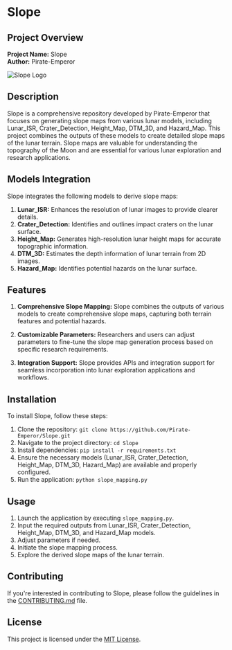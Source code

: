 # Slope

## Project Overview

**Project Name:** Slope  
**Author:** Pirate-Emperor

![Slope Logo](slope_logo.png)

## Description

Slope is a comprehensive repository developed by Pirate-Emperor that focuses on generating slope maps from various lunar models, including Lunar_ISR, Crater_Detection, Height_Map, DTM_3D, and Hazard_Map. This project combines the outputs of these models to create detailed slope maps of the lunar terrain. Slope maps are valuable for understanding the topography of the Moon and are essential for various lunar exploration and research applications.

## Models Integration

Slope integrates the following models to derive slope maps:

1. **Lunar_ISR:** Enhances the resolution of lunar images to provide clearer details.
2. **Crater_Detection:** Identifies and outlines impact craters on the lunar surface.
3. **Height_Map:** Generates high-resolution lunar height maps for accurate topographic information.
4. **DTM_3D:** Estimates the depth information of lunar terrain from 2D images.
5. **Hazard_Map:** Identifies potential hazards on the lunar surface.

## Features

1. **Comprehensive Slope Mapping:** Slope combines the outputs of various models to create comprehensive slope maps, capturing both terrain features and potential hazards.

2. **Customizable Parameters:** Researchers and users can adjust parameters to fine-tune the slope map generation process based on specific research requirements.

3. **Integration Support:** Slope provides APIs and integration support for seamless incorporation into lunar exploration applications and workflows.

## Installation

To install Slope, follow these steps:

1. Clone the repository: `git clone https://github.com/Pirate-Emperor/Slope.git`
2. Navigate to the project directory: `cd Slope`
3. Install dependencies: `pip install -r requirements.txt`
4. Ensure the necessary models (Lunar_ISR, Crater_Detection, Height_Map, DTM_3D, Hazard_Map) are available and properly configured.
5. Run the application: `python slope_mapping.py`

## Usage

1. Launch the application by executing `slope_mapping.py`.
2. Input the required outputs from Lunar_ISR, Crater_Detection, Height_Map, DTM_3D, and Hazard_Map models.
3. Adjust parameters if needed.
4. Initiate the slope mapping process.
5. Explore the derived slope maps of the lunar terrain.

## Contributing

If you're interested in contributing to Slope, please follow the guidelines in the [CONTRIBUTING.md](CONTRIBUTING.md) file.

## License

This project is licensed under the [MIT License](LICENSE).
